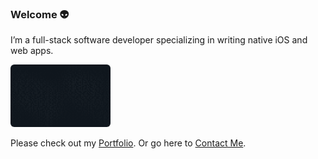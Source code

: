 ### Welcome 👽 ###

I’m a full-stack software developer specializing in writing native iOS and web apps.

<img src="bg.png" alt="banner" style="height:100px;border-radius:6px"/>
<!--
<p style="color:#ccc;background-image:url(bg.png);border-radius:6px;height:100px"></p>
-->

Please check out my [Portfolio](https://carl.gorringe.org/#portfolio). Or go here to [Contact Me](https://carl.gorringe.org/#contact).

<!--
**cgorringe/cgorringe** is a ✨ _special_ ✨ repository because its `README.md` (this file) appears on your GitHub profile.

Here are some ideas to get you started:

- 🔭 I’m currently working on ...
- 🌱 I’m currently learning ...
- 👯 I’m looking to collaborate on ...
- 🤔 I’m looking for help with ...
- 💬 Ask me about ...
- 📫 How to reach me: ...
- 😄 Pronouns: ...
- ⚡ Fun fact: ...
-->
